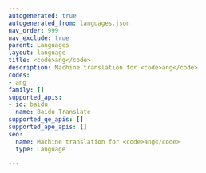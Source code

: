```yaml
---
autogenerated: true
autogenerated_from: languages.json
nav_order: 999
nav_exclude: true
parent: Languages
layout: language
title: <code>ang</code>
description: Machine translation for <code>ang</code>
codes:
- ang
family: []
supported_apis:
- id: baidu
  name: Baidu Translate
supported_qe_apis: []
supported_ape_apis: []
seo:
  name: Machine translation for <code>ang</code>
  type: Language

---
```


